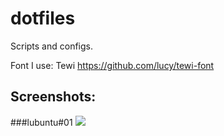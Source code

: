 # dotfiles

Scripts and configs.

Font I use: Tewi https://github.com/lucy/tewi-font

## Screenshots:

###lubuntu#01
<img src="https://i.imgur.com/v7HWarv.png" />
